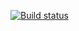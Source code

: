 [![Build status](https://ci.appveyor.com/api/projects/status/5julggns87diyt17?svg=true)](https://ci.appveyor.com/project/AnstasiaKli/patterns-allure)
